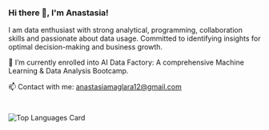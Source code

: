 ### Hi there 👋, I'm Anastasia!
I am data enthusiast with strong analytical, programming, collaboration skills and passionate about data usage. Committed to identifying insights for optimal decision-making and business growth.

🌱 I’m currently enrolled into AI Data Factory: A comprehensive Machine Learning & Data Analysis Bootcamp.

📫 Contact with me: anastasiamaglara12@gmail.com
<!--
**iamanastasiamg/iamanastasiamg** is a ✨ _special_ ✨ repository because its `README.md` (this file) appears on your GitHub profile.

Here are some ideas to get you started:

- 🔭 I’m currently working on ...
- 🌱 I’m currently learning ...
- 👯 I’m looking to collaborate on ...
- 🤔 I’m looking for help with ...
- 💬 Ask me about ...
- 📫 How to reach me: ...
- 😄 Pronouns: ...
- ⚡ Fun fact: ...
-->

#

![Top Languages Card](https://github-readme-stats.vercel.app/api/top-langs/?username=iamanastasiamg&layout=compact)
